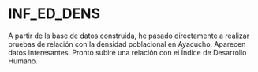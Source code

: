 # INF_ED_DENS
A partir de la base de datos construida, he pasado directamente a realizar pruebas de relación con la densidad poblacional en Ayacucho. Aparecen datos interesantes. Pronto subiré una relación con el Índice de Desarrollo Humano.
